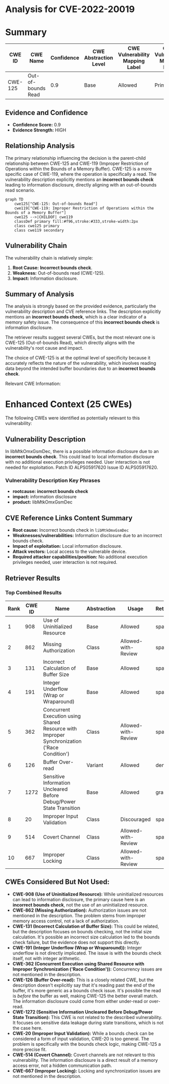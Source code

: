 # Analysis for CVE-2022-20019

# Summary
| CWE ID | CWE Name | Confidence | CWE Abstraction Level | CWE Vulnerability Mapping Label | CWE-Vulnerability Mapping Notes |
|---|---|---|---|---|---|
| CWE-125 | Out-of-bounds Read | 0.9 | Base | Allowed | Primary CWE |

## Evidence and Confidence

*   **Confidence Score:** 0.9
*   **Evidence Strength:** HIGH

## Relationship Analysis
The primary relationship influencing the decision is the parent-child relationship between CWE-125 and CWE-119 (Improper Restriction of Operations within the Bounds of a Memory Buffer). CWE-125 is a more specific case of CWE-119, where the operation is specifically a read. The vulnerability description explicitly mentions an **incorrect bounds check** leading to information disclosure, directly aligning with an out-of-bounds read scenario.

```mermaid
graph TD
    cwe125["CWE-125: Out-of-bounds Read"]
    cwe119["CWE-119: Improper Restriction of Operations within the Bounds of a Memory Buffer"]
    cwe125 -->|CHILDOF| cwe119
    classDef primary fill:#f96,stroke:#333,stroke-width:2px
    class cwe125 primary
    class cwe119 secondary
```

## Vulnerability Chain
The vulnerability chain is relatively simple:
1.  **Root Cause:** **Incorrect bounds check**.
2.  **Weakness:** Out-of-bounds read (CWE-125).
3.  **Impact:** Information disclosure.

## Summary of Analysis
The analysis is strongly based on the provided evidence, particularly the vulnerability description and CVE reference links. The description explicitly mentions an **incorrect bounds check**, which is a clear indicator of a memory safety issue. The consequence of this **incorrect bounds check** is information disclosure.

The retriever results suggest several CWEs, but the most relevant one is CWE-125 (Out-of-bounds Read), which directly aligns with the vulnerability's root cause and impact.

The choice of CWE-125 is at the optimal level of specificity because it accurately reflects the nature of the vulnerability, which involves reading data beyond the intended buffer boundaries due to an **incorrect bounds check**.

Relevant CWE Information:

# Enhanced Context (25 CWEs)
The following CWEs were identified as potentially relevant to this vulnerability:

## Vulnerability Description
In libMtkOmxGsmDec, there is a possible information disclosure due to an **incorrect bounds check**. This could lead to local information disclosure with no additional execution privileges needed. User interaction is not needed for exploitation. Patch ID ALPS05917620 Issue ID ALPS05917620.

### Vulnerability Description Key Phrases
- **rootcause:** **incorrect bounds check**
- **impact:** information disclosure
- **product:** libMtkOmxGsmDec

## CVE Reference Links Content Summary
- **Root cause:** Incorrect bounds check in `libMtkOmxGsmDec`
- **Weaknesses/vulnerabilities:** Information disclosure due to an incorrect bounds check.
- **Impact of exploitation:** Local information disclosure.
- **Attack vectors:** Local access to the vulnerable device.
- **Required attacker capabilities/position:** No additional execution privileges needed, user interaction is not required.

## Retriever Results

### Top Combined Results

| Rank | CWE ID | Name | Abstraction | Usage  | Retrievers | Individual Scores |
|------|--------|------|-------------|-------|------------|-------------------|
| 1 | 908 | Use of Uninitialized Resource | Base | Allowed | sparse | 0.315 |
| 2 | 862 | Missing Authorization | Class | Allowed-with-Review | sparse | 0.306 |
| 3 | 131 | Incorrect Calculation of Buffer Size | Base | Allowed | sparse | 0.306 |
| 4 | 191 | Integer Underflow (Wrap or Wraparound) | Base | Allowed | sparse | 0.306 |
| 5 | 362 | Concurrent Execution using Shared Resource with Improper Synchronization ('Race Condition') | Class | Allowed-with-Review | sparse | 0.292 |
| 6 | 126 | Buffer Over-read | Variant | Allowed | dense | 0.573 |
| 7 | 1272 | Sensitive Information Uncleared Before Debug/Power State Transition | Base | Allowed | graph | 0.002 |
| 8 | 20 | Improper Input Validation | Class | Discouraged | sparse | 0.286 |
| 9 | 514 | Covert Channel | Class | Allowed-with-Review | sparse | 0.284 |
| 10 | 667 | Improper Locking | Class | Allowed-with-Review | sparse | 0.282 |

## CWEs Considered But Not Used:

*   **CWE-908 (Use of Uninitialized Resource):** While uninitialized resources can lead to information disclosure, the primary cause here is an **incorrect bounds check**, not the use of an uninitialized resource.
*   **CWE-862 (Missing Authorization):** Authorization issues are not mentioned in the description. The problem stems from improper memory access control, not a lack of authorization.
*   **CWE-131 (Incorrect Calculation of Buffer Size):** This could be related, but the description focuses on bounds checking, not the initial size calculation. It's possible an incorrect size calculation led to the bounds check failure, but the evidence does not support this directly.
*   **CWE-191 (Integer Underflow (Wrap or Wraparound)):** Integer underflow is not directly implicated. The issue is with the bounds check itself, not with integer arithmetic.
*   **CWE-362 (Concurrent Execution using Shared Resource with Improper Synchronization ('Race Condition')):** Concurrency issues are not mentioned in the description.
*   **CWE-126 (Buffer Over-read):** This is a closely related CWE, but the description doesn't explicitly say that it's reading past the end of the buffer, it's more generic as a bounds check issue. It's possible the read is *before* the buffer as well, making CWE-125 the better overall match. The information disclosure could come from either under-read or over-read.
*   **CWE-1272 (Sensitive Information Uncleared Before Debug/Power State Transition):** This CWE is not related to the described vulnerability. It focuses on sensitive data leakage during state transitions, which is not the case here.
*   **CWE-20 (Improper Input Validation):** While a bounds check can be considered a form of input validation, CWE-20 is too general. The problem is specifically with the bounds check logic, making CWE-125 a more precise fit.
*   **CWE-514 (Covert Channel):** Covert channels are not relevant to this vulnerability. The information disclosure is a direct result of a memory access error, not a hidden communication path.
*   **CWE-667 (Improper Locking):** Locking and synchronization issues are not mentioned in the description.
